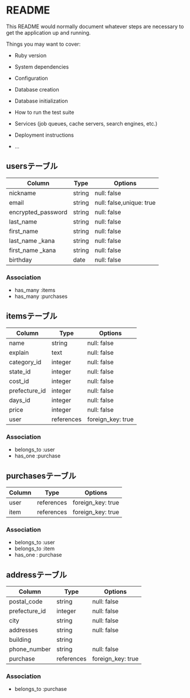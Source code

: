 # README

This README would normally document whatever steps are necessary to get the
application up and running.

Things you may want to cover:

* Ruby version

* System dependencies

* Configuration

* Database creation

* Database initialization

* How to run the test suite

* Services (job queues, cache servers, search engines, etc.)

* Deployment instructions

* ...

## usersテーブル

| Column            | Type   | Options                 |
| ----------------- | ------ | ----------------------- |
| nickname          | string | null: false             |
| email             | string | null: false,unique: true|
| encrypted_password| string | null: false             |
| last_name         | string | null: false             |
| first_name        | string | null: false             |
| last_name _kana   | string | null: false             |
| first_name _kana  | string | null: false             |
| birthday          | date   | null: false             |




### Association

- has_many :items
- has_many :purchases


## itemsテーブル

| Column       | Type      | Options          |
| ------------ | --------- | ---------------- |
| name         | string    | null: false      |
| explain      | text      | null: false      |
| category_id  | integer   | null: false      |
| state_id     | integer   | null: false      |
| cost_id      | integer   | null: false      |
| prefecture_id| integer   | null: false      |
| days_id      | integer   | null: false      |
| price        | integer   | null: false      |
| user         | references| foreign_key: true|


### Association
- belongs_to :user
- has_one :purchase

## purchasesテーブル

| Column     | Type      | Options           |
| ---------- | --------- | ----------------- |
| user       | references| foreign_key: true |
| item       | references| foreign_key: true |



### Association
- belongs_to :user
- belongs_to :item
- has_one : purchase




## addressテーブル

| Column          | Type      | Options          |
| --------------- | --------- | ---------------- |
| postal_code     | string    | null: false      |
| prefecture_id   | integer   | null: false      |
| city            | string    | null: false      |
| addresses       | string    | null: false      |
| building        | string    |                  |
| phone_number    | string    | null: false      |
| purchase        | references| foreign_key: true|




### Association
- belongs_to :purchase

